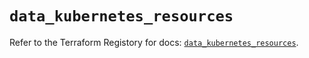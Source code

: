 # `data_kubernetes_resources`

Refer to the Terraform Registory for docs: [`data_kubernetes_resources`](https://registry.terraform.io/providers/hashicorp/kubernetes/2.21.1/docs/data-sources/resources).
